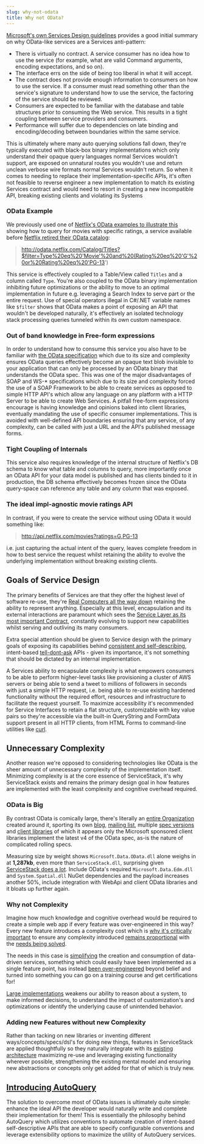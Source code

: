 ```yaml
---
slug: why-not-odata
title: Why not OData?
---
```


[Microsoft's own Services Design guidelines](http://msdn.microsoft.com/en-us/library/ms954638.aspx) provides a good initial summary on why OData-like services are a Services anti-pattern:

 - There is virtually no contract. A service consumer has no idea how to use the service (for example, what are valid Command arguments, encoding expectations, and so on).
 - The interface errs on the side of being too liberal in what it will accept. 
 - The contract does not provide enough information to consumers on how to use the service. If a consumer must read something other than the service's signature to understand how to use the service, the factoring of the service should be reviewed.
 - Consumers are expected to be familiar with the database and table structures prior to consuming the Web service. This results in a tight coupling between service providers and consumers.
 - Performance will suffer due to dependencies on late binding and encoding/decoding between boundaries within the same service.

This is ultimately where many auto querying solutions fall down, they're typically executed with black-box binary implementations 
which only understand their opaque query languages normal Services wouldn't support, are exposed on unnatural routes you wouldn't use 
and return unclean verbose wire formats normal Services wouldn't return. So when it comes to needing to replace their 
implementation-specific APIs, it's often not feasible to reverse engineer a new implementation to match its existing Services contract and 
would need to resort in creating a new incompatible API, breaking existing clients and violating its Systems

### OData Example

We previously used one of [Netflix's OData examples to illustrate this](http://stackoverflow.com/a/9579090/85785) showing how to query for movies with specific ratings, a service available before [Netflix retired their OData catalog](http://developer.netflix.com/blog/read/Changes_to_the_Public_API_Program):

 > http://odata.netflix.com/Catalog/Titles?$filter=Type%20eq%20'Movie'%20and%20(Rating%20eq%20'G'%20or%20Rating%20eq%20'PG-13')

This service is effectively coupled to a Table/View called `Titles` and a column called `Type`. You're also coupled to the OData binary implementation inhibiting future optimizations or the ability to move to an optimal implementation in future e.g. leveraging a Search Index to serve part or the entire request. Use of special operators illegal in C#/.NET variable names like `$filter` shows that OData makes a point of exposing an API that wouldn't be developed naturally, it's effectively an isolated technology stack processing queries tunneled within its own custom namespace.

### Out of band knowledge in Free-form expressions

In order to understand how to consume this service you also have to be familiar with [the OData specification](http://www.odata.org/documentation/odata-version-4-0/) which due to its size and complexity ensures OData queries effectively become an opaque text blob invisible to your application that can only be processed by an OData binary that understands the OData spec. This was one of the major disadvantages of SOAP and WS-* specifications which due to its size and complexity forced the use of a SOAP Framework to be able to create services as opposed to simple HTTP API's which allow any language on any platform with a HTTP Server to be able to create Web Services. A pitfall free-form expressions encourage is having knowledge and opinions baked into client libraries, eventually mandating the use of specific consumer implementations. This is avoided with well-defined API boundaries ensuring that any service, of any complexity, can be called with just a URL and the API's published message forms.

### Tight Coupling of Internals

This service also requires knowledge of the internal structure of Netflix's DB schema to know what table and columns to query, more importantly once an OData API for your data model is published and has clients binded to it in production, the DB schema effectively becomes frozen since the OData query-space can reference any table and any column that was exposed.

### The ideal impl-agnostic movie ratings API

In contrast, if you were to create the service without using OData it would something like:

> http://api.netflix.com/movies?ratings=G,PG-13

i.e. just capturing the actual intent of the query, leaves complete freedom in how to best service the request whilst retaining the ability to evolve the underlying implementation without breaking existing clients.

## Goals of Service Design

The primary benefits of Services are that they offer the highest level of software re-use, they're [Real Computers all the way down](http://mythz.servicestack.net/#messaging) retaining the ability to represent anything. Especially at this level, encapsulation and its external interactions are paramount which sees the [Service Layer as its most important Contract](http://stackoverflow.com/a/15369736/85785), constantly evolving to support new capabilities whilst serving and outliving its many consumers. 

Extra special attention should be given to Service design with the primary goals of exposing its capabilities behind [consistent and self-describing](http://stackoverflow.com/a/15941229/85785), intent-based [tell-dont-ask](http://pragprog.com/articles/tell-dont-ask) APIs - given its importance, it's not something that should be dictated by an internal implementation. 

A Services ability to encapsulate complexity is what empowers consumers to be able to perform higher-level tasks like provisioning a cluster of AWS servers or being able to send a tweet to millions of followers in seconds with just a simple HTTP request, i.e. being able to re-use existing hardened functionality without the required effort, resources and infrastructure to facilitate the request yourself. To maximize accessibility it's recommended for Service Interfaces to retain a flat structure, customizable with key value pairs so they're accessible via the built-in QueryString and FormData support present in all HTTP clients, from HTML Forms to command-line utilities like [curl](http://curl.haxx.se/).

## Unnecessary Complexity

Another reason we're opposed to considering technologies like OData is the sheer amount of unnecessary complexity of the implementation itself. Minimizing complexity is at the core essence of ServiceStack, it's why ServiceStack exists and remains the primary design goal in how features are implemented with the least complexity and cognitive overhead required.

### OData is Big

By contrast OData is comically large, there's literally an [entire Organization](http://www.odata.org/) created around it, sporting its own [blog](http://www.odata.org/blog/), [mailing list](http://www.odata.org/join-the-odata-discussion/), multiple [spec versions](http://www.odata.org/documentation/odata-version-4-0/) and [client libraries](http://www.odata.org/documentation/odata-version-4-0/) of which it appears only the Microsoft sponsored client libraries implement the latest v4 of the OData spec, as-is the nature of complicated rolling specs. 

Measuring size by weight shows `Microsoft.Data.OData.dll` alone weighs in at **1,287kb**, even more than `ServiceStack.dll`, surprising given [ServiceStack does a lot](https://servicestack.net/features). Include OData's required `Microsoft.Data.Edm.dll` and `System.Spatial.dll` NuGet dependencies and the payload increases another 50%, include integration with WebApi and client OData libraries and it bloats up further again.

### Why not Complexity

Imagine how much knowledge and cognitive overhead would be required to create a simple web app if every feature was over-engineered in this way? Every new feature introduces a complexity cost which is [why it's critically important](http://mythz.servicestack.net/#engineering) to ensure any complexity introduced [remains proportional](https://gist.github.com/cookrn/4015437) with the [needs being solved](http://worrydream.com/ABriefRantOnTheFutureOfInteractionDesign/). 

The needs in this case is [simplifying](http://www.infoq.com/presentations/Simple-Made-Easy) the creation and consumption of data-driven services, something which could easily have been implemented as a single feature point, has instead [been over-engineered](http://www.tele-task.de/player/embed/5819/0/?iframe) beyond belief and turned into something you can go on a training course and get certifications for! 

[Large implementations](http://steve-yegge.blogspot.com/2007/12/codes-worst-enemy.html) weakens our ability to reason about a system, to make informed decisions, to understand the impact of customization's and optimizations or identify the underlying cause of unintended behavior.

### Adding new Features without new Complexity

Rather than tacking on new libraries or inventing different ways/concepts/specs/dsl's for doing new things, features in ServiceStack are applied thoughtfully so they naturally integrate with its [existing architecture](/architecture-overview) maximizing re-use and leveraging existing functionality wherever possible, strengthening the existing mental model and ensuring new abstractions or concepts only get added for that of which is truly new.

## [Introducing AutoQuery](/autoquery#introducing-autoquery)

The solution to overcome most of OData issues is ultimately quite simple: enhance the ideal API the developer would naturally write and complete their implementation for them! This is essentially the philosophy behind AutoQuery which utilizes conventions to automate creation of intent-based self-descriptive APIs that are able to specify configurable conventions and leverage extensibility options to maximize the utility of AutoQuery services.
